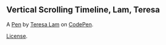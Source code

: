 Vertical Scrolling Timeline, Lam, Teresa
----------------------------------------


A [Pen](http://codepen.io/ExploringComputerScience/pen/ZLYMOQ) by [Teresa Lam](http://codepen.io/ExploringComputerScience) on [CodePen](http://codepen.io/).

[License](http://codepen.io/ExploringComputerScience/pen/ZLYMOQ/license).